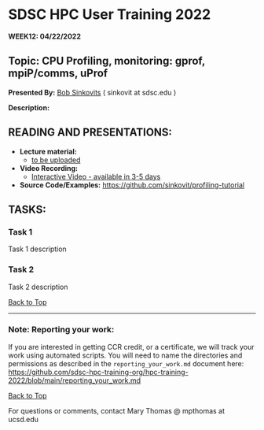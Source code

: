 # SDSC HPC User Training 2022

**WEEK12: 04/22/2022**

## Topic: CPU Profiling, monitoring: gprof, mpiP/comms, uProf<a name="top"> 
**Presented By:** [Bob Sinkovits](https://www.sdsc.edu/research/researcher_spotlight/sinkovits_robert.html) ( sinkovit at sdsc.edu )

**Description:**
  
## READING AND PRESENTATIONS:
* **Lecture material:** 
   * [to be uploaded]()
* **Video Recording:** 
   * [Interactive Video  - available in 3-5 days ]()
* **Source Code/Examples:** https://github.com/sinkovit/profiling-tutorial 


## TASKS:

### Task 1
Task 1 description 


### Task 2
Task 2 description 

  
[Back to Top](#top)

__________________

### Note: Reporting your work:
If you are interested in getting CCR credit, or a certificate, we will track your work using automated scripts.
You will need to name the directories and permissions as described in the ``reporting_your_work.md`` document here:
https://github.com/sdsc-hpc-training-org/hpc-training-2022/blob/main/reporting_your_work.md

[Back to Top](#top)


For questions or comments, contact Mary Thomas @ mpthomas  at  ucsd.edu
